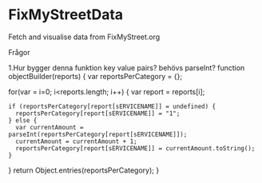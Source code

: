 # FixMyStreetData
Fetch and visualise data from FixMyStreet.org


Frågor

1.Hur bygger denna funktion key value pairs? behövs parseInt?
function objectBuilder(reports) {
  var reportsPerCategory = {};

  for(var = i=0; i<reports.length; i++) {
    var report = reports[i];

    if (reportsPerCategory[report[sERVICENAME]] = undefined) {
      reportsPerCategory[report[sERVICENAME]] = "1";
    } else {
      var currentAmount = parseInt(reportsPerCategory[report[sERVICENAME]]);
      currentAmount = currentAmount + 1;
      reportsPerCategory[report[sERVICENAME]] = currentAmount.toString();
    }  
  }
  return Object.entries(reportsPerCategory);
}
